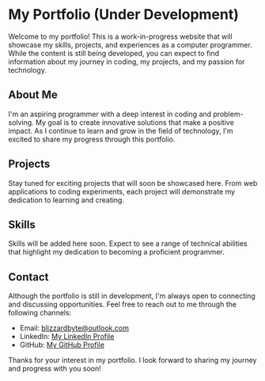 # My Portfolio (Under Development)

Welcome to my portfolio! This is a work-in-progress website that will showcase my skills, projects, and experiences as a computer programmer. While the content is still being developed, you can expect to find information about my journey in coding, my projects, and my passion for technology.

## About Me

I'm an aspiring programmer with a deep interest in coding and problem-solving. My goal is to create innovative solutions that make a positive impact. As I continue to learn and grow in the field of technology, I'm excited to share my progress through this portfolio.

## Projects

Stay tuned for exciting projects that will soon be showcased here. From web applications to coding experiments, each project will demonstrate my dedication to learning and creating.

## Skills

Skills will be added here soon. Expect to see a range of technical abilities that highlight my dedication to becoming a proficient programmer.

## Contact

Although the portfolio is still in development, I'm always open to connecting and discussing opportunities. Feel free to reach out to me through the following channels:

- Email: blizzardbyte@outlook.com
- LinkedIn: [My LinkedIn Profile](https://www.linkedin.com/in/abdelrahman-khatir-071737274/)
- GitHub: [My GitHub Profile](https://github.com/abdelrahmank1868)

Thanks for your interest in my portfolio. I look forward to sharing my journey and progress with you soon!
